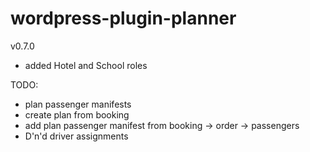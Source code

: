 # wordpress-plugin-planner

v0.7.0
- added Hotel and School roles


TODO:
- plan passenger manifests
- create plan from booking
- add plan passenger manifest from booking -> order -> passengers
- D'n'd driver assignments
